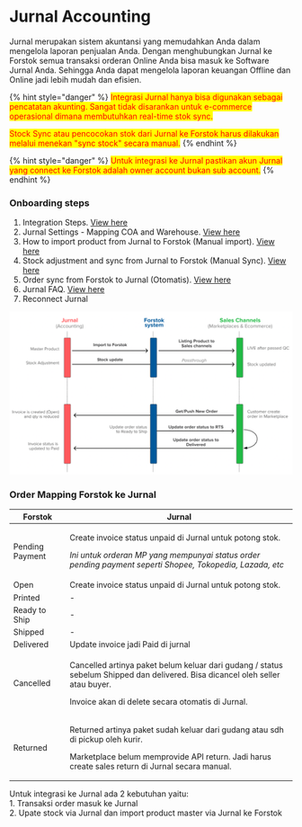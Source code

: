 # Jurnal Accounting

Jurnal merupakan sistem akuntansi yang memudahkan Anda dalam mengelola laporan penjualan Anda. Dengan menghubungkan Jurnal ke Forstok semua transaksi orderan Online Anda bisa masuk ke Software Jurnal Anda. Sehingga Anda dapat mengelola laporan keuangan Offline dan Online jadi lebih mudah dan efisien.

{% hint style="danger" %}
<mark style="color:red;">Integrasi Jurnal hanya bisa digunakan sebagai pencatatan akunting. Sangat tidak disarankan untuk e-commerce operasional dimana membutuhkan real-time stok sync.</mark>&#x20;

<mark style="color:red;">Stock Sync atau pencocokan stok dari Jurnal ke Forstok harus dilakukan melalui menekan "sync stock" secara manual.</mark>&#x20;
{% endhint %}

{% hint style="danger" %}
<mark style="color:red;">Untuk integrasi ke Jurnal pastikan akun Jurnal yang connect ke Forstok adalah owner account bukan sub account.</mark>
{% endhint %}

### Onboarding steps

1. Integration Steps. [View here](integrasi-jurnal.md)
2. Jurnal Settings - Mapping COA and Warehouse. [View here](jurnal-settings-pengaturan-yang-perlu-dilakukan-di-menu-jurnal-dan-di-forstok.md)
3. How to import product from Jurnal to Forstok (Manual import). [View here](pedoman-penggunaan-jurnal-di-forstok.md)
4. Stock adjustment and sync from Jurnal to Forstok (Manual Sync). [View here](sinkronisasi-stok-jurnal-ke-forstok.md)
5. Order sync from Forstok to Jurnal (Otomatis). [View here](sinkronisasi-invoice-forstok-jurnal.md)
6. Jurnal FAQ. [View here](faq-jurnal.md)
7. Reconnect Jurnal&#x20;

![Jurnal x Forstok API Flow](../../../.gitbook/assets/screen-shot-2021-08-27-at-10.50.08-am.png)

### **Order Mapping Forstok ke Jurnal**

| **Forstok**     | **Jurnal**                                                                                                                                                                                            |
| --------------- | ----------------------------------------------------------------------------------------------------------------------------------------------------------------------------------------------------- |
| Pending Payment | <p>Create invoice status unpaid di Jurnal untuk potong stok. </p><p></p><p><em>Ini untuk orderan MP yang mempunyai status order pending payment seperti Shopee, Tokopedia, Lazada, etc</em></p>       |
| Open            | Create invoice status unpaid di Jurnal untuk potong stok.                                                                                                                                             |
| Printed         | -                                                                                                                                                                                                     |
| Ready to Ship   | -                                                                                                                                                                                                     |
| Shipped         | -                                                                                                                                                                                                     |
| Delivered       | Update invoice jadi Paid di jurnal                                                                                                                                                                    |
| Cancelled       | <p>Cancelled artinya paket belum keluar dari gudang / status sebelum Shipped dan delivered. Bisa dicancel oleh seller atau buyer.</p><p></p><p>Invoice akan di delete secara otomatis di Jurnal. </p> |
| Returned        | <p>Returned artinya paket sudah keluar dari gudang atau sdh di pickup oleh kurir. </p><p></p><p>Marketplace belum memprovide API return. Jadi harus create sales return di Jurnal secara manual.</p>  |



Untuk integrasi ke Jurnal ada 2 kebutuhan yaitu:\
1\. Transaksi order masuk ke Jurnal\
2\. Upate stock via Jurnal dan import product master via Jurnal ke Forstok
